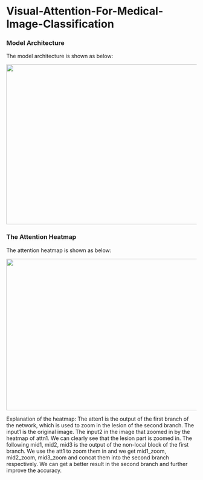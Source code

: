 # Visual-Attention-For-Medical-Image-Classification


### Model Architecture
The model architecture is shown as below:

<img src = https://github.com/GuoshenLi/Zoom-in-Lesion-For-Medical-Image-Classification/blob/main/model.png width = '915' height = '422'/><br/>



### The Attention Heatmap
The attention heatmap is shown as below:

<img src = https://github.com/GuoshenLi/Zoom-in-Lesion-For-Medical-Image-Classification/blob/main/heatmap.png width = '1146' height = '400'/><br/>



Explanation of the heatmap:
The atten1 is the output of the first branch of the network, which is used to zoom in the lesion of the second branch.
The input1 is the original image. The input2 in the image that zoomed in by the heatmap of attn1. We can clearly see that the lesion part is zoomed in.
The following mid1, mid2, mid3 is the output of the non-local block of the first branch. We use the att1 to zoom them in and we get mid1_zoom, mid2_zoom, mid3_zoom and concat them into the second branch respectively. 
We can get a better result in the second branch and further improve the accuracy.


